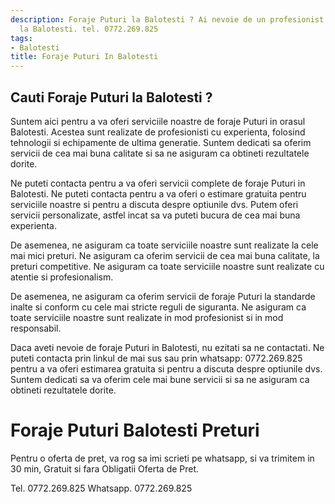```yaml
---
description: Foraje Puturi la Balotesti ? Ai nevoie de un profesionist in Foraje Puturi
  la Balotesti. tel. 0772.269.825
tags:
- Balotesti
title: Foraje Puturi In Balotesti
---
```



## Cauti Foraje Puturi la Balotesti ?

Suntem aici pentru a va oferi serviciile noastre de foraje Puturi in orasul Balotesti. Acestea sunt realizate de profesionisti cu experienta, folosind tehnologii si echipamente de ultima generatie. Suntem dedicati sa oferim servicii de cea mai buna calitate si sa ne asiguram ca obtineti rezultatele dorite.

Ne puteti contacta pentru a va oferi servicii complete de foraje Puturi in Balotesti. Ne puteti contacta pentru a va oferi o estimare gratuita pentru serviciile noastre si pentru a discuta despre optiunile dvs. Putem oferi servicii personalizate, astfel incat sa va puteti bucura de cea mai buna experienta.

De asemenea, ne asiguram ca toate serviciile noastre sunt realizate la cele mai mici preturi. Ne asiguram ca oferim servicii de cea mai buna calitate, la preturi competitive. Ne asiguram ca toate serviciile noastre sunt realizate cu atentie si profesionalism.

De asemenea, ne asiguram ca oferim servicii de foraje Puturi la standarde inalte si conform cu cele mai stricte reguli de siguranta. Ne asiguram ca toate serviciile noastre sunt realizate in mod profesionist si in mod responsabil.

Daca aveti nevoie de foraje Puturi in Balotesti, nu ezitati sa ne contactati. Ne puteti contacta prin linkul de mai sus sau prin whatsapp: 0772.269.825 pentru a va oferi estimarea gratuita si pentru a discuta despre optiunile dvs. Suntem dedicati sa va oferim cele mai bune servicii si sa ne asiguram ca obtineti rezultatele dorite.

# Foraje Puturi Balotesti Preturi
Pentru o oferta de pret, va rog sa imi scrieti pe whatsapp, si va trimitem in 30 min, Gratuit si fara Obligatii Oferta de Pret.

Tel. 0772.269.825
Whatsapp. 0772.269.825